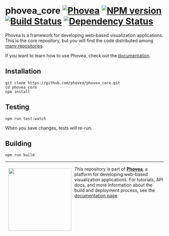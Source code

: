 phovea_core [![Phovea][phovea-image]][phovea-url] [![NPM version][npm-image]][npm-url] [![Build Status][travis-image]][travis-url] [![Dependency Status][daviddm-image]][daviddm-url]
=====================

Phovea is a framework for developing web-based visualization applications. This is the core repository, but you will find the code distributed among [many repositories](http://phovea.caleydo.org/list_of_plugins).

If you want to learn how to use Phovea, check out the [documentation](http://phovea.caleydo.org).

Installation
------------

```
git clone https://github.com/phovea/phovea_core.git
cd phovea_core
npm install
```

Testing
-------

```
npm run test:watch
```

When you save changes, tests will re-run.

Building
--------

```
npm run build
```



***

<a href="https://caleydo.org"><img src="http://caleydo.org/assets/images/logos/caleydo.svg" align="left" width="200px" hspace="10" vspace="6"></a>
This repository is part of **[Phovea](http://phovea.caleydo.org/)**, a platform for developing web-based visualization applications. For tutorials, API docs, and more information about the build and deployment process, see the [documentation page](http://caleydo.org/documentation/).


[phovea-image]: https://img.shields.io/badge/Phovea-Client%20Plugin-F47D20.svg
[phovea-url]: https://phovea.caleydo.org
[npm-image]: https://badge.fury.io/js/phovea_core.svg
[npm-url]: https://npmjs.org/package/phovea_core
[travis-image]: https://travis-ci.org/phovea/phovea_core.svg?branch=master
[travis-url]: https://travis-ci.org/phovea/phovea_core
[daviddm-image]: https://david-dm.org/phovea/phovea_core.svg?theme=shields.io
[daviddm-url]: https://david-dm.org/phovea/phovea_core
